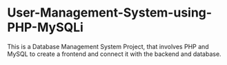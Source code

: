 # User-Management-System-using-PHP-MySQLi
This is a Database Management System Project, that involves PHP and MySQL to create a frontend and connect it with the backend and database.
